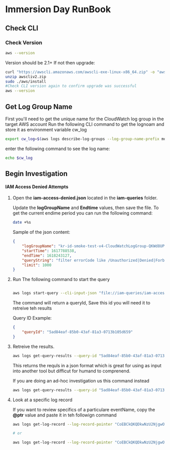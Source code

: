 # Immersion Day RunBook

## Check CLI
### Check Version 
```bash
aws --version
```

Version should be 2.1+ If not then upgrade:
```bash
curl "https://awscli.amazonaws.com/awscli-exe-linux-x86_64.zip" -o "awscliv2.zip"
unzip awscliv2.zip
sudo ./aws/install
#Check CLI version again to confirm upgrade was successful
aws --version 


```

## Get Log Group Name
First you'll need to get the unique name for the CloudWatch log group in the target AWS account 
Run the following CLI command to get the lognoam and store it as environment variable  cw_log

```bash
export cw_log=$(aws logs describe-log-groups --log-group-name-prefix mod- --query 'logGroups[*].logGroupName' | sed 's/[]    "[]//g')   

```
enter the following command to see the log name:
```bash
echo $cw_log
```

## Begin Investigation


#### IAM Access Denied Attempts

1. Open the **iam-access-denied.json** located in the **iam-queries** folder. 

    Update the **logGroupName** and **Endtime** values, then save the file.
    To get the current endime period you can run the following command:
    
    ```bash
    date +%s
    ```
    
    Sample of the json content:
    ```json
    {
        "logGroupName": "kr-id-smoke-test-v4-CloudWatchLogGroup-QKWd8UPfvtET",
        "startTime": 1617788538, 
        "endTime": 1618243127, 
        "queryString": "filter errorCode like /Unauthorized|Denied|Forbidden/ | fields awsRegion, userIdentity.arn, eventSource, eventName, sourceIPAddress, userAgent", 
        "limit": 1000
    }
    
    ```

2. Run The following command to start the query 

    ```bash
    
    aws logs start-query --cli-input-json "file://iam-queries/iam-access-denied.json"
    ```
    
    The command will return a queryId, Save this id you will need it to retreive teh results
    
    Query ID Example:
    ```json
    {
        "queryId": "5ad84eaf-85b0-43af-81a3-0713b105d659"
    }
    ```

2. Retreive the results. 

    ```bash
    aws logs get-query-results --query-id "5ad84eaf-85b0-43af-81a3-0713b105d659" #<<-- Your query ID will be diffrent
    ```
    This returns the requls in a json format which is great for using as input into another tool but difficut for humand to comprenend. 
    
    If you are doing an ad-hoc investigation us this command instead
    
    ```bash
    aws logs get-query-results --query-id "5ad84eaf-85b0-43af-81a3-0713b105d659" --output table
    ```
    
3. Look at a specific log record
    
    If you want to review specifics of a particulare eventName, copy the **@ptr** value and paste it in teh followign command 
    
    ```bash
    aws logs get-log-record --log-record-pointer "CoEBCkQKQDkwNzU2NjgwOTgyODprci1pZC1zbW9rZS10ZXN0LXY0LUNsb3VkV2F0Y2hMb2dHcm91cC1RS1dkOFVQZnZ0RVQQAxI5GhgCBd4EB18AAAAEwmNzFgAGB0YEwAAAAPIgASjY6+K0jC8w0ZHjtIwvOJ0BQMqsDUiu8AZQl7UGEEIYAQ==" --output table
    
    # or
    
    aws logs get-log-record --log-record-pointer "CoEBCkQKQDkwNzU2NjgwOTgyODprci1pZC1zbW9rZS10ZXN0LXY0LUNsb3VkV2F0Y2hMb2dHcm91cC1RS1dkOFVQZnZ0RVQQAxI5GhgCBd4EB18AAAAEwmNzFgAGB0YEwAAAAPIgASjY6+K0jC8w0ZHjtIwvOJ0BQMqsDUiu8AZQl7UGEEIYAQ==" --query 'logRecord[*].eventTime
    ```
    